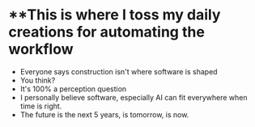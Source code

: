 # **This is where I toss my daily creations for automating the workflow 
* Everyone says construction isn't where software is shaped
* You think?
* It's 100% a perception question
* I personally believe software, especially AI can fit everywhere when time is right.
* The future is the next 5 years, is tomorrow, is now.  
